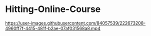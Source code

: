 # Hitting-Online-Course


https://user-images.githubusercontent.com/84057539/222673208-4960ff7f-4415-481f-b2ae-07af031568a8.mp4

